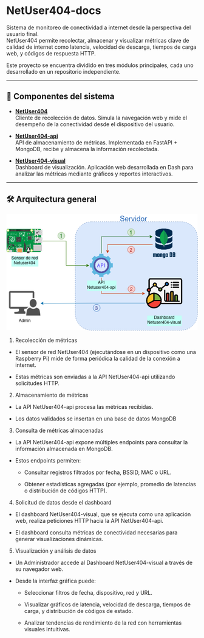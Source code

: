 # NetUser404-docs

Sistema de monitoreo de conectividad a internet desde la perspectiva del usuario final.  
NetUser404 permite recolectar, almacenar y visualizar métricas clave de calidad de internet como latencia, velocidad de descarga, tiempos de carga web, y códigos de respuesta HTTP.

Este proyecto se encuentra dividido en tres módulos principales, cada uno desarrollado en un repositorio independiente.

---

## 🔗 Componentes del sistema

- **[NetUser404](https://github.com/mateoprotocol/NetUser404)**  
  Cliente de recolección de datos. Simula la navegación web y mide el desempeño de la conectividad desde el dispositivo del usuario.

- **[NetUser404-api](https://github.com/franyober/netUser404-api/)**  
  API de almacenamiento de métricas. Implementada en FastAPI + MongoDB, recibe y almacena la información recolectada.

- **[NetUser404-visual](https://github.com/franyober/NetUser404-visual)**  
  Dashboard de visualización. Aplicación web desarrollada en Dash para analizar las métricas mediante gráficos y reportes interactivos.

---

## 🛠️ Arquitectura general

![Arquitectura](/assets/Arquitectura_NETUSER.png)


1. Recolección de métricas

* El sensor de red NetUser404 (ejecutándose en un dispositivo como una Raspberry Pi) mide de forma periódica la calidad de la conexión a internet.

* Estas métricas son enviadas a la API NetUser404-api utilizando solicitudes HTTP.

2. Almacenamiento de métricas

* La API NetUser404-api procesa las métricas recibidas.

* Los datos validados se insertan en una base de datos MongoDB


3. Consulta de métricas almacenadas

* La API NetUser404-api expone múltiples endpoints para consultar la información almacenada en MongoDB.

* Estos endpoints permiten:

  * Consultar registros filtrados por fecha, BSSID, MAC o URL.

  * Obtener estadísticas agregadas (por ejemplo, promedio de latencias o distribución de códigos HTTP).

4. Solicitud de datos desde el dashboard

* El dashboard NetUser404-visual, que se ejecuta como una aplicación web, realiza peticiones HTTP hacia la API NetUser404-api.

* El dashboard consulta métricas de conectividad necesarias para generar visualizaciones dinámicas.

5. Visualización y análisis de datos

* Un Administrador accede al Dashboard NetUser404-visual a través de su navegador web.

* Desde la interfaz gráfica puede:

  * Seleccionar filtros de fecha, dispositivo, red y URL.

  * Visualizar gráficos de latencia, velocidad de descarga, tiempos de carga, y distribución de códigos de estado.

  * Analizar tendencias de rendimiento de la red con herramientas visuales intuitivas.

